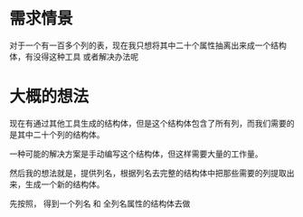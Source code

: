 # 需求情景
对于一个有一百多个列的表，现在我只想将其中二十个属性抽离出来成一个结构体，有没得这种工具 或者解决办法呢

# 大概的想法
现在有通过其他工具生成的结构体，但是这个结构体包含了所有列，而我们需要的是其中二十个列的结构体。

一种可能的解决方案是手动编写这个结构体，但这样需要大量的工作量。

然后我的想法就是，提供列名，根据列名去完整的结构体中把那些需要的列提取出来，生成一个新的结构体。

先按照， 得到一个列名 和 全列名属性的结构体去做
